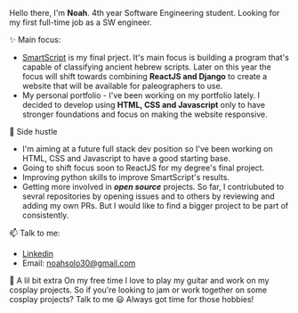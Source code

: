  Hello there, I'm **Noah**.
4th year Software Engineering student.
Looking for my first full-time job as a SW engineer.

 :sparkles: Main focus:

   * [SmartScript](https://github.com/AvielCo/Final-Project) is my final prject. It's main focus is building a program that's capable of classifying ancient hebrew scripts. Later on this year the focus will shift towards combining **ReactJS and Django** to create a website that will be available for paleographers to use.
   * My personal portfolio - I've been working on my portfolio lately. I decided to develop using **HTML, CSS and Javascript** only to have stronger foundations and focus on making the website responsive.
   
 :thinking: Side hustle
  * I'm aiming at a future full stack dev position so I've been working on HTML, CSS and Javascript to have a good starting base.
  * Going to shift focus soon to ReactJS for my degree's final project.
  * Improving python skills to improve SmartScript's results.
  * Getting more involved in _**open source**_ projects. So far, I contriubuted to sevral repositories by opening issues and to others by reviewing and adding my own PRs. But I would like to find a bigger project to be part of consistently.

 📫 Talk to me: 
  * [Linkedin](https://www.linkedin.com/in/noah-solomon-b40573135/)
  * Email: noahsolo30@gmail.com

 :musical_note: A lil bit extra
  On my free time I love to play my guitar and work on my cosplay projects. So if you're looking to jam or work together on some cosplay projects? Talk to me :smiley: Always got time for those hobbies! 

